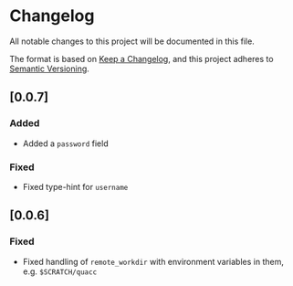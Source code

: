 # Changelog

All notable changes to this project will be documented in this file.

The format is based on [Keep a Changelog](https://keepachangelog.com/en/1.0.0/),
and this project adheres to [Semantic Versioning](https://semver.org/spec/v2.0.0.html).

## [0.0.7]

### Added

- Added a `password` field

### Fixed

- Fixed type-hint for `username`

## [0.0.6]

### Fixed

- Fixed handling of `remote_workdir` with environment variables in them, e.g. `$SCRATCH/quacc`
